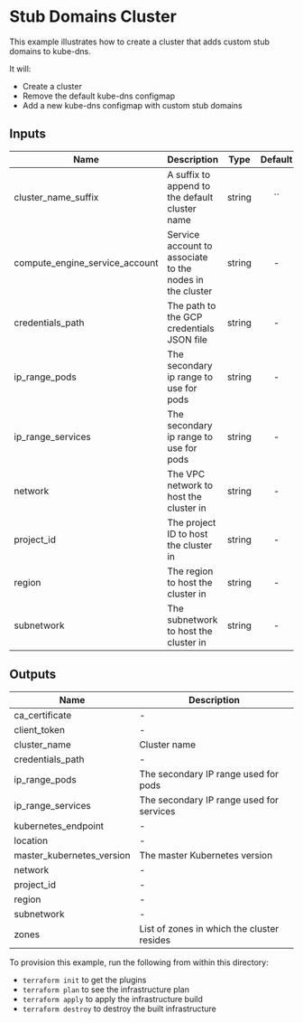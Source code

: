 # Stub Domains Cluster

This example illustrates how to create a cluster that adds custom stub domains to kube-dns.

It will:
- Create a cluster
- Remove the default kube-dns configmap
- Add a new kube-dns configmap with custom stub domains

[^]: (autogen_docs_start)

## Inputs

| Name | Description | Type | Default | Required |
|------|-------------|:----:|:-----:|:-----:|
| cluster\_name\_suffix | A suffix to append to the default cluster name | string | `` | no |
| compute\_engine\_service\_account | Service account to associate to the nodes in the cluster | string | - | yes |
| credentials\_path | The path to the GCP credentials JSON file | string | - | yes |
| ip\_range\_pods | The secondary ip range to use for pods | string | - | yes |
| ip\_range\_services | The secondary ip range to use for pods | string | - | yes |
| network | The VPC network to host the cluster in | string | - | yes |
| project\_id | The project ID to host the cluster in | string | - | yes |
| region | The region to host the cluster in | string | - | yes |
| subnetwork | The subnetwork to host the cluster in | string | - | yes |

## Outputs

| Name | Description |
|------|-------------|
| ca\_certificate | - |
| client\_token | - |
| cluster\_name | Cluster name |
| credentials\_path | - |
| ip\_range\_pods | The secondary IP range used for pods |
| ip\_range\_services | The secondary IP range used for services |
| kubernetes\_endpoint | - |
| location | - |
| master\_kubernetes\_version | The master Kubernetes version |
| network | - |
| project\_id | - |
| region | - |
| subnetwork | - |
| zones | List of zones in which the cluster resides |

[^]: (autogen_docs_end)

To provision this example, run the following from within this directory:
- `terraform init` to get the plugins
- `terraform plan` to see the infrastructure plan
- `terraform apply` to apply the infrastructure build
- `terraform destroy` to destroy the built infrastructure
